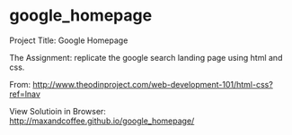 # google_homepage

Project Title: Google Homepage

The Assignment: replicate the google search landing page using html and css.

From:
http://www.theodinproject.com/web-development-101/html-css?ref=lnav

View Solutioin in Browser: http://maxandcoffee.github.io/google_homepage/
